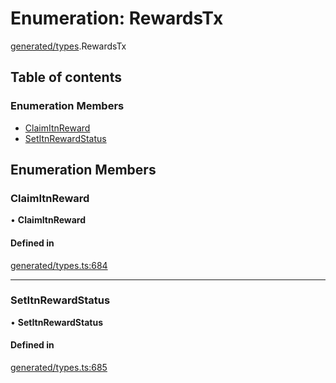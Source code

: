 # Enumeration: RewardsTx

[generated/types](../wiki/generated.types).RewardsTx

## Table of contents

### Enumeration Members

- [ClaimItnReward](../wiki/generated.types.RewardsTx#claimitnreward)
- [SetItnRewardStatus](../wiki/generated.types.RewardsTx#setitnrewardstatus)

## Enumeration Members

### ClaimItnReward

• **ClaimItnReward**

#### Defined in

[generated/types.ts:684](https://github.com/PolymathNetwork/polymesh-sdk/blob/299ce247/src/generated/types.ts#L684)

___

### SetItnRewardStatus

• **SetItnRewardStatus**

#### Defined in

[generated/types.ts:685](https://github.com/PolymathNetwork/polymesh-sdk/blob/299ce247/src/generated/types.ts#L685)
